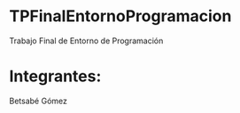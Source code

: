 # TPFinalEntornoProgramacion
Trabajo Final de Entorno de Programación
# Integrantes: 
Betsabé Gómez
